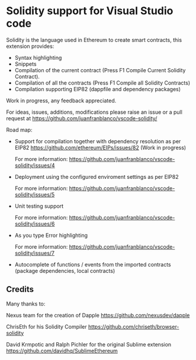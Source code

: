 # Solidity support for Visual Studio code
Solidity is the language used in Ethereum to create smart contracts, this extension provides: 

* Syntax highlighting
* Snippets
* Compilation of the current contract (Press F1 Compile Current Solidity Contract). 
* Compilation of all the contracts (Press F1 Compile all Solidity Contracts)
* Compilation supporting EIP82 (dappfile and dependency packages) 

Work in progress, any feedback appreciated.

For ideas, issues, additions, modifications please raise an issue or a pull request at https://github.com/juanfranblanco/vscode-solidity/

Road map:

* Support for compilation together with dependency resolution as per EIP82 https://github.com/ethereum/EIPs/issues/82 (Work in progress)
    
    For more information: https://github.com/juanfranblanco/vscode-solidity/issues/4
     
* Deployment using the configured enviroment settings as per EIP82
   
    For more information: https://github.com/juanfranblanco/vscode-solidity/issues/5 

* Unit testing support

    For more information: https://github.com/juanfranblanco/vscode-solidity/issues/6
    
* As you type Error highlighting
    
    For more information: https://github.com/juanfranblanco/vscode-solidity/issues/7
    
* Autocomplete of functions / events from the imported contracts (package dependencies, local contracts)
 

## Credits
Many thanks to:

Nexus team for the creation of Dapple https://github.com/nexusdev/dapple

ChrisEth for his Solidity Compiler https://github.com/chriseth/browser-solidity

David Krmpotic and Ralph Pichler for the original Sublime extension
https://github.com/davidhq/SublimeEthereum
